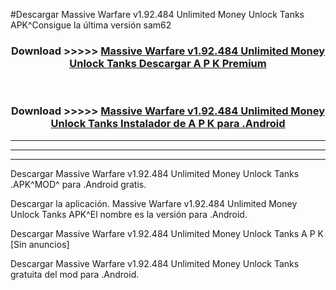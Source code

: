 #Descargar Massive Warfare v1.92.484 Unlimited Money Unlock Tanks  APK^Consigue la última versión sam62



<div align="center">
<h3>Download >>>>> <a href="https://es-sites.web.app/?es= Massive Warfare v1.92.484 Unlimited Money Unlock Tanks ">Massive Warfare v1.92.484 Unlimited Money Unlock Tanks  Descargar A P K Premium</a></h3><br>

<h3>Download >>>>> <a href="https://es-sites.web.app/?es= Massive Warfare v1.92.484 Unlimited Money Unlock Tanks ">Massive Warfare v1.92.484 Unlimited Money Unlock Tanks  Instalador de A P K para .Android</a></h3>
</div>


----------------------------------------------------------

----------------------------------------------------------

----------------------------------------------------------

Descargar Massive Warfare v1.92.484 Unlimited Money Unlock Tanks  .APK^MOD^ para .Android gratis.

Descargar la aplicación. Massive Warfare v1.92.484 Unlimited Money Unlock Tanks  APK^El nombre es la versión para .Android.

Descargar Massive Warfare v1.92.484 Unlimited Money Unlock Tanks  A P K [Sin anuncios]

Descargar Massive Warfare v1.92.484 Unlimited Money Unlock Tanks  gratuita del mod para .Android.